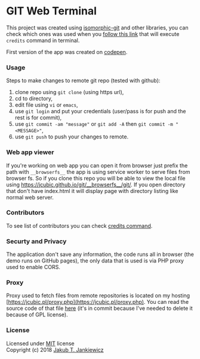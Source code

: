 # GIT Web Terminal

This project was created using [isomorphic-git](https://github.com/isomorphic-git/isomorphic-git) and other
libraries, you can check which ones was used when you
<a href="https://jcubic.github.io/git/#&#91;&#91;0,1,&quot;credits&quot;&#93;&#93;">follow this link</a>
that will execute `credits` command in terminal.

First version of the app was created on [codepen](https://codepen.io/jcubic/pen/Gddxpg).

### Usage
Steps to make changes to remote git repo (tested with github):

1. clone repo using `git clone` (using https url),
2. cd to directory,
3. edit file using `vi` or `emacs`,
4. use `git login` and put your credentials (user/pass is for push and the rest is for commit),
5. use `git commit -am "message"` or `git add -A` then `git commit -m "<MESSAGE>"`,
6. use `git push` to push your changes to remote.

### Web app viewer
If you're working on web app you can open it from browser just prefix the path with `__browserfs__` the app
is using service worker to serve files from browser fs. So if you clone this repo you will be able to view the local file
using https://jcubic.github.io/git/__browserfs__/git/. If you open directory that don't have index.html it will
display page with directory listing like normal web server.

### Contributors
To see list of contributors you can check
<a href="https://jcubic.github.io/git/#&#91;&#91;0,1,&quot;credits&quot;&#93;&#93;">credits command</a>.

### Securty and Privacy
The application don't save any information, the code runs all in browser (the demo runs on GitHub pages), the only data that is used is via PHP proxy used to enable CORS.

### Proxy
Proxy used to fetch files from remote repositories is located on my hosting
[https://jcubic.pl/proxy.php](https://jcubic.pl/proxy.php). You can read the source code of that file
[here](https://github.com/jcubic/git/blob/357848672683d1959dbd1fa3d5023302a4151474/proxy.php) (it's in commit because
I've needed to delete it because of GPL license).

### License
Licensed under [MIT](http://opensource.org/licenses/MIT) license<br/>
Copyright (c) 2018 [Jakub T. Jankiewicz](http://jcubic.pl/me)
